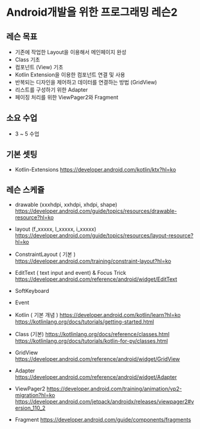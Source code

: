 # Android개발을 위한 프로그래밍 레슨2

## 레슨 목표
- 기존에 작업한 Layout을 이용해서 메인페이지 완성
- Class 기초 
- 컴포넌트 (View) 기초
- Kotlin Extension을 이용한 컴포넌트 연결 및 사용
- 반복되는 디자인을 제어하고 데이터를 연결하는 방법 (GridView)
- 리스트를 구성하기 위한 Adapter
- 페이징 처리를 위한 ViewPager2와 Fragment

## 소요 수업
- 3 ~ 5 수업

## 기본 셋팅
- Kotlin-Extensions
  https://developer.android.com/kotlin/ktx?hl=ko

## 레슨 스케쥴
- drawable (xxxhdpi, xxhdpi, xhdpi, shape)
  https://developer.android.com/guide/topics/resources/drawable-resource?hl=ko
  
- layout (f_xxxxx, l_xxxxx, i_xxxxx)
  https://developer.android.com/guide/topics/resources/layout-resource?hl=ko

- ConstraintLayout ( 기본 )
  https://developer.android.com/training/constraint-layout?hl=ko

- EditText ( text input and event) & Focus Trick
  https://developer.android.com/reference/android/widget/EditText
  
- SoftKeyboard

- Event

- Kotlin ( 기본 개념 )
  https://developer.android.com/kotlin/learn?hl=ko
  https://kotlinlang.org/docs/tutorials/getting-started.html
  
- Class (기본)
  https://kotlinlang.org/docs/reference/classes.html
  https://kotlinlang.org/docs/tutorials/kotlin-for-py/classes.html
  
- GridView
  https://developer.android.com/reference/android/widget/GridView
  
- Adapter
  https://developer.android.com/reference/android/widget/Adapter
  
- ViewPager2
  https://developer.android.com/training/animation/vp2-migration?hl=ko
  https://developer.android.com/jetpack/androidx/releases/viewpager2#version_110_2

- Fragment
  https://developer.android.com/guide/components/fragments
